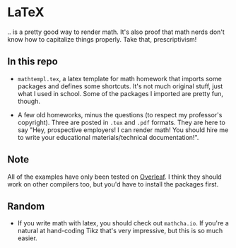 # LaTeX

.. is a pretty good way to render math. It's also proof that math nerds don't know how to capitalize things 
properly. Take that, prescriptivism! 

## In this repo

* `mathtempl.tex`, a latex template for math homework that imports some packages and defines some shortcuts. 
It's not much original stuff, just what I used in school. Some of the packages I imported are pretty fun, though. 

* A few old homeworks, minus the questions (to respect my professor's copyright). Three are posted in `.tex` and `.pdf` formats. They are here to say "Hey, prospective employers! I can render math! You should hire me to write your educational materials/technical documentation!".   

## Note

All of the examples have only been tested on [Overleaf](https://www.overleaf.com/). I think they should work on other compilers too, but you'd have to install the packages first. 

## Random

* If you write math with latex, you should check out `mathcha.io`. If you're a natural at hand-coding Tikz
that's very impressive, but this is so much easier. 